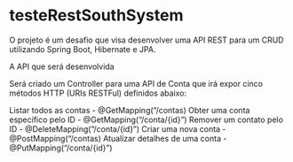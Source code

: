 # testeRestSouthSystem

O projeto é um desafio que visa desenvolver uma API REST para um CRUD utilizando Spring Boot, Hibernate e JPA.

A API que será desenvolvida

Será criado um Controller para uma API de Conta que irá expor cinco métodos HTTP (URIs RESTFul) definidos abaixo:

Listar todos as contas - @GetMapping(“/contas)
Obter uma conta específico pelo ID - @GetMapping(“/conta/{id}”)
Remover um contato pelo ID - @DeleteMapping(“/conta/{id}”)
Criar uma nova conta - @PostMapping(“/contas)
Atualizar detalhes de uma conta - @PutMapping(“/conta/{id}”)

